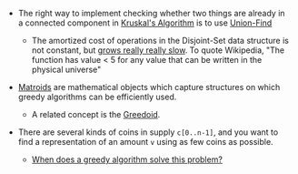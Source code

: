 * The right way to implement checking whether two things are already in a connected component in [Kruskal's Algorithm](https://en.wikipedia.org/wiki/Kruskal%27s_algorithm) is to use [Union-Find](https://brilliant.org/wiki/disjoint-set-data-structure/)
  * The amortized cost of operations in the Disjoint-Set data structure is not constant, but [grows really really slow](https://en.wikipedia.org/wiki/Ackermann_function#Inverse). To quote Wikipedia, "The function has value < 5 for any value that can be written in the physical universe"

* [Matroids](https://en.wikipedia.org/wiki/Matroid#Greedy_algorithm) are mathematical objects which capture structures on which greedy algorithms can be efficiently used.
  * A related concept is the [Greedoid](https://en.wikipedia.org/wiki/Greedoid).

* There are several kinds of coins in supply `c[0..n-1]`, and you want to find a representation of an amount `v` using as few coins as possible.
  * [When does a greedy algorithm solve this problem?](https://cs.stackexchange.com/questions/6552/when-can-a-greedy-algorithm-solve-the-coin-change-problem)
